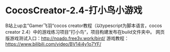 # CocosCreator-2.4-打小鸟小游戏
B站上up主”Gamer飞羽“cocos creator教程（以typescript为脚本语言，cocos creator 2.4）中的游戏练习项目”打小鸟“，项目构建发布在build文件夹中。
网页版游戏测试入口：http://noado.free3v.work/bird/
游戏教程：https://www.bilibili.com/video/BV14i4y1o7YF/
